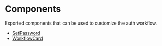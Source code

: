 # Components

Exported components that can be used to customize the auth workflow. 

- [SetPassword](https://github.com/etn-ccis/blui-react-workflows/tree/master/login-workflow/docs/components/set-password.md)
- [WorkflowCard](https://github.com/etn-ccis/blui-react-workflows/tree/master/login-workflow/docs/components/workflow-card.md)
